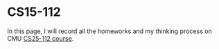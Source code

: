 # CS15-112

In this page, I will record all the homeworks and my thinking process on CMU [CS25-112 course](https://kosbie.net/cmu/fall-21/15-112/schedule.html).